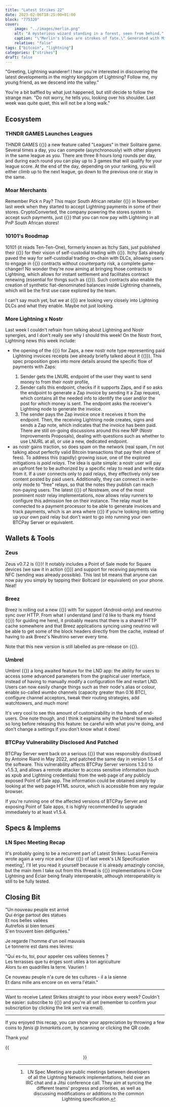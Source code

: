```yaml
---
title: "Latest Strikes 22"
date: 2023-02-06T18:25:00+01:00
block: "775320"
cover:
    image: "../images/merlin.png"
    alt: "A mysterious wizard standing in a forest, seen from behind."
    caption: "\"Merlin's blows are strokes of fate.\" Generated with Midjourney by Koty Auditaure (https://koty.uwu.ai/)."
    relative: "false"
tags: ["bitcoin", "lightning"]
categories: ["strikes"]
draft: false
---
```


"Greeting, Lightning wanderer! I hear you're interested in discovering the latest developments in the mighty kingdgom of Lightning? Follow me, my young friend, as we descend into the valley."

You're a bit baffled by what just happened, but still decide to follow the strange man. "Do not worry, he tells you, looking over his shoulder. Last week was quite quiet, this will not be a long walk."

## Ecosystem

### THNDR GAMES Launches Leagues

THNDR GAMES {{<newtabref href="https://nitter.lacontrevoie.fr/dickerson_des/status/1621196042405306369" title="launched">}} a new feature called "Leagues" in their Solitaire game. Several times a day, you can compete (asynchronously) with other players in the same league as you. There are three 8 hours long rounds per day, and during each round you can play up to 3 games that will qualify for your league score. At the end of the day, depending on your ranking, you will either climb up to the next league, go down to the previous one or stay in the same.

### Moar Merchants

Remember Pick n Pay? This major South African retailer {{<newtabref href="https://fanismichalakis.fr/posts/latest-strikes-9/#a-major-south-african-retailer-accepts-bitcoin-via-lightning" title="made the news">}} in November last week when they started to accept Lightning payments in some of their stores. CryptoConverted, the company powering the stores system to accept such payments, just {{<newtabref href="https://nitter.net/CryptoConverted/status/1620745811582939136" title="announced">}} that you can now pay with Lightning in all PnP South African stores!

### 10101's Roodmap

10101 (it reads Ten-Ten-One), formerly known as Itchy Sats, just published their {{<newtabref href="https://10101.substack.com/p/10101-roadmap" title="roadmap">}} for their vision of self-custodial trading with {{<newtabref href="https://fanismichalakis.fr/posts/latest-strikes-13/#dlcs-on-lightning-on-mainnet" title="Lightning DLCs">}}. Itchy Sats already paved the way for self-custodial trading on-chain with DLCs, allowing users to engage in {{<newtabref href="https://en.wikipedia.org/wiki/Contract_for_difference" title="CFD">}} contracts without counterparty risk, a complete game-changer! No wonder they're now aiming at bringing those contracts to Lightning, which allows for instant settlement and facilitates contract renewing (essential for things such as {{<newtabref href="https://en.wikipedia.org/wiki/Perpetual_futures" title="perpetual futures">}}). Such contracts also enable the creation of synthetic fiat-denominated balances inside Lightning channels, which will be the first use case explored by the team.

I can't say much yet, but we at {{<newtabref href="https://lnmarkets.com" title="LN Markets">}} are looking very closely into Lightning DLCs and what they enable. Maybe not just looking.

### More Lightning x Nostr

Last week I couldn't refrain from talking about Lightning and Nostr synergies, and I don't really see why I should this week! On the Nostr front, Lightning news this week include:
- the opening of the {{<newtabref href="https://github.com/nostr-protocol/nips/pull/224" title="merge request">}} for Zaps, a new nostr note type representing paid Lightning invoices receipts (we already briefly talked about it {{<newtabref href="https://fanismichalakis.fr/posts/latest-strikes-21/#lightning--nostr" title="last week">}}). This spec proposition goes into more details around the specific flow of payments with Zaps:
    1. Sender gets the LNURL endpoint of the user they want to send money to from their nostr profile,
    2. Sender calls this endpoint, checks if it supports Zaps, and if so asks the endpoint to generate a Zap invoice by sending it a Zap request, which contains all the needed info to identify the user and/or the post for which money is sent. The endpoint asks the receiver's Lightning node to generate the invoice.
    3. The sender pays the Zap invoice once it receives it from the endpoint. Then, the receiving Lightning node creates, signs and sends a Zap note, which indicates that the invoice has been paid.
There are still on-going discussions around this new NIP (Nostr Improvements Proposals), dealing with questions such as whether to use LNURL at all, or use a new, dedicated endpoint.
- as nostr gains traction, so does spam on the network (real spam, I'm not talking about perfectly valid Bitcoin transactions that pay their share of fees). To address this (rapidly) growing issue, one of the explored mitigations is *paid relays*. The idea is quite simple: a nostr user will pay an upfront fee to be authorized by a specific relay to read and write data from it. If a user connects only to paid relays, they effectively only see content posted by paid users. Additionally, they can connect in write-only mode to "free" relays, so that the notes they publish can reach non-paying users. The latest {{<newtabref href="https://github.com/Cameri/nostream/releases/tag/v1.19.0" title="version">}} of Nostream, one of the most prominent nostr relay implementations, now allows relay runners to configure this admission fee on their instance. The relay must be connected to a payment processor to be able to generate invoices and track payments, which is an area where {{<newtabref href="https://andreneves.xyz/p/the-rise-of-paid-nostr-relays" title="Zebedee can help">}} if you're looking into setting up your own paid relay but don't want to go into running your own BTCPay Server or equivalent.

## Wallets & Tools

### Zeus

Zeus v0.7.2 is {{<newtabref href="https://github.com/ZeusLN/zeus/releases/tag/v0.7.2" title="out">}}! It notably includes a Point of Sale mode for Square devices (we saw it in action {{<newtabref href="https://fanismichalakis.fr/posts/latest-strikes-21/#more-lightning-payments-in-brick-and-mortar-businesses" title="last week">}}) and support for receiving payments via NFC (sending was already possible). This last bit means that anyone can now pay you simply by tapping their Boltcard (or equivalent) on your phone. Neat!

### Breez

Breez is rolling out a new {{<newtabref href="https://nitter.lacontrevoie.fr/Breez_Tech/status/1622226364408504327" title="update">}} with Tor support (Android-only) and neutrino sync over HTTP. From what I understand (and I'd like to thank my friend {{<newtabref href="https://nitter.net/JohnOnChain" title="John">}}) for guiding me here), it probably means that there is a shared HTTP cache somewhere and that Breez applications syncing using neutrino will be able to get some of the block headers directly from the cache, instead of having to ask Breez's Neutrino server every time.

Note that this new version is still labelled as pre-release on {{<newtabref href="https://github.com/breez/breezmobile/releases/tag/0.15.httpsync" title="GitHub">}}.

### Umbrel

Umbrel {{<newtabref href="https://nitter.lacontrevoie.fr/umbrel/status/1620459292565598208" title="released">}} a long awaited feature for the LND app: the ability for users to access some advanced parameters from the graphical user interface, instead of having to manually modify a configuration file and restart LND. Users can now easily change things such as their node's alias or colour, enable so-called *wumbo* channels (capacity greater than 0.16 BTC), configure channel acceptors, tweak their routing strategies, add watchtowers, and much more!

It's very cool to see this amount of customizability in the hands of end-users. One note though, and I think it explains why the Umbrel team waited so long before releasing this feature: be careful with what you're doing, and don't change a settings if you don't know what it does!

### BTCPay Vulnerability Disclosed And Patched

BTCPay Server went back on a serious {{<newtabref href="https://blog.btcpayserver.org/btcpay-server-cve-2022-32984/" title="vulnerability">}} that was responsibly disclosed by Antoine Riard in May 2022, and patched the same day in version 1.5.4 of the software. This vulnerability affects BTCPay Server versions 1.3.0 to v1.5.3, and allows a remote attacker to access sensitive information (such as xpub and Lightning credentials) from the web page of any publicly exposed Point of Sale app. The information could be obtained simply by looking at the web page HTML source, which is accessible from any regular browser.

If you're running one of the affected versions of BTCPay Server and exposing Point of Sale apps, it is highly recommended to upgrade immediately to at least v1.5.4.

## Specs & Implems

### LN Spec Meeting Recap

It's probably going to be a recurrent part of Latest Strikes: Lucas Ferreira wrote again a very nice and clear {{<newtabref href="https://nitter.net/lucasdcf/status/1620810765853954048" title="digest">}} of last week's LN Specification meeting[^1]. I'll let you read it yourself because it is already amazingly concise, but the main item I take out from this thread is {{<newtabref href="https://github.com/lightning/bolts/blob/6e3b97c5454b759053f611a3797320004fecd21c/proposals/route-blinding.md" title="route blinding">}} implementations in Core Lightning and Éclair being finally interoperable, although interoperability is still to be fully tested.

## Closing Bit

"Un nouveau peuple est arrivé\
Qui érige partout des statues\
Et nos belles vallées\
Autrefois si bien tenues\
S'en trouvent bien défigurées."

Je regarde l'homme d'un oeil mauvais\
Le tonnerre est dans mes lèvres:

"Qui es-tu, toi, pour appeler ces vallées tiennes ?\
Les terrasses que tu ériges sont utiles à ton agriculture\
Alors tu en quadrilles la terre. Vaurien !

Ce nouveau peuple n'a cure de tes cultures - il a la sienne\
Et dans mille ans encore on en verra l'étain."

---

Want to receive Latest Strikes straight to your inbox every week? Couldn't be easier: subscribe to {{<newtabref href="https://blog.lnmarkets.com" title="LN Markets Ghost blog">}} and you're all set (remember to confirm your subscription by clicking the link sent via email).

---

If you enjoyed this recap, you can show your appreciation by throwing a few coins to *fanis @ lnmarkets.com*, by scanning or clicking the QR code.

Thank you!

{{<figure align=center src="../../images/lnm_lnurl.png" link="lightning:fanis@lnmarkets.com">}}

[^1]: LN Spec Meeting are public meetings between developers of all the Lightning Network implementations, held over an IRC chat and a Jitsi conference call. They aim at syncing the different teams' progress and priorities, as well as discussing modifications or additions to the common Lightning specification.
